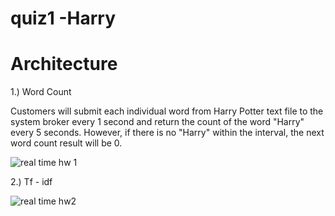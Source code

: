 
# quiz1 -Harry


# Architecture
1.) Word Count

Customers will submit each individual word from Harry Potter text file to the system broker every 1 second and return the count of the word "Harry" every 5 seconds. However, if there is no "Harry" within the interval, the next word count result will be 0.


![real time hw 1](https://user-images.githubusercontent.com/16721067/134757339-373c3e3b-2b37-4249-88a8-86a7cbed1f2a.PNG)


2.) Tf - idf

![real time hw2](https://user-images.githubusercontent.com/31241949/134756908-4bdd387e-b9a3-4f6c-b892-5e8d3b99de63.png)
